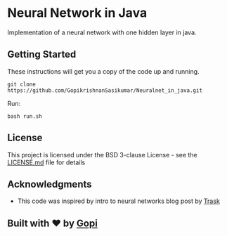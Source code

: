 # Neural Network in Java

Implementation of a neural network with one hidden layer in java.

## Getting Started

These instructions will get you a copy of the code up and running.

```
git clone https://github.com/GopikrishnanSasikumar/Neuralnet_in_java.git

```
Run:

```
bash run.sh

```

## License

This project is licensed under the BSD 3-clause License - see the [LICENSE.md](LICENSE.md) file for details

## Acknowledgments

* This code was inspired by intro to neural networks blog post by [Trask](https://www.google.co.in/url?sa=t&rct=j&q=&esrc=s&source=web&cd=3&ved=0ahUKEwiTx86r_4jVAhUHpo8KHelZCG0QjBAIMjAC&url=https%3A%2F%2Fiamtrask.github.io%2F2015%2F07%2F12%2Fbasic-python-network%2F&usg=AFQjCNF3V9PsILmFe9TJPSFxmztJmuOyfg)

## Built with :heart: by [Gopi](https://github.com/GopikrishnanSasikumar)
